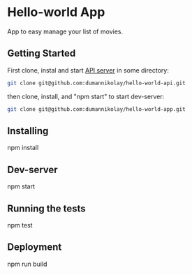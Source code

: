 # Hello-world App
App to easy manage your list of movies.
## Getting Started
First clone, instal and start [API server](https://github.com/dumannikolay/hello-world-api) in some directory:
```sh
git clone git@github.com:dumannikolay/hello-world-api.git
```
then clone, install, and "npm start" to start dev-server:
```sh
git clone git@github.com:dumannikolay/hello-world-app.git
```
## Installing
npm install
## Dev-server
npm start
## Running the tests
npm test
## Deployment
npm run build
